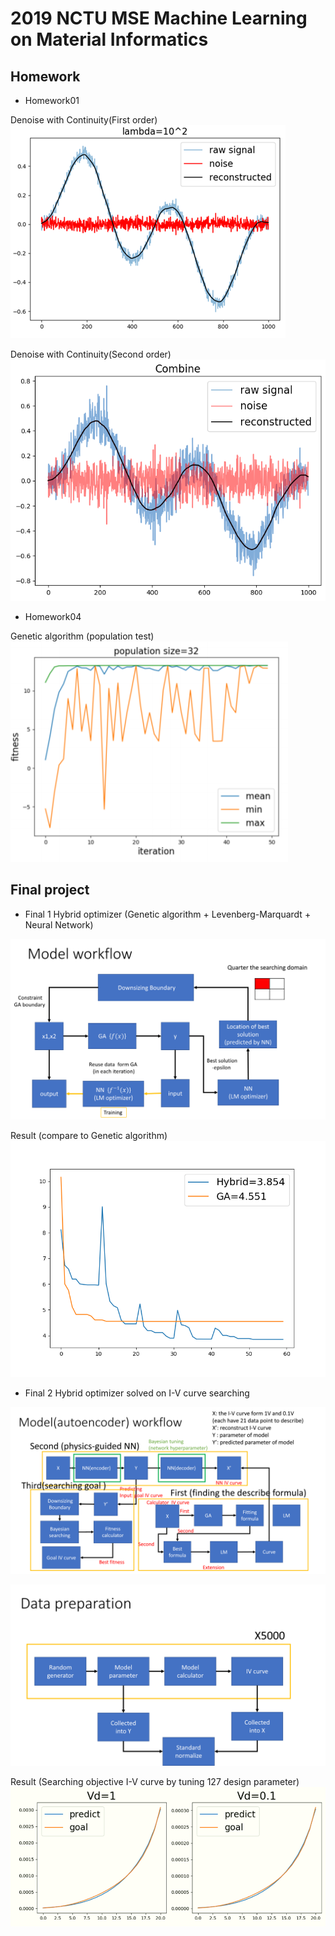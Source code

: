 # 2019 NCTU MSE Machine Learning on Material Informatics

## Homework
* Homework01 

Denoise with Continuity(First order)  
![1](https://github.com/acctouhou/Optimization-Theory-and-Application/blob/master/HW/HW1/first.PNG)  

Denoise with Continuity(Second order)  
![2](https://github.com/acctouhou/Optimization-Theory-and-Application/blob/master/HW/HW1/second.png)  

* Homework04  

Genetic algorithm  (population test)  
![ga](https://github.com/acctouhou/Optimization-Theory-and-Application/blob/master/HW/HW2/population.PNG)  

## Final project  

* Final 1   Hybrid optimizer (Genetic algorithm + Levenberg-Marquardt + Neural Network)  

![Work](https://github.com/acctouhou/Optimization-Theory-and-Application/blob/master/HW/final1/workflow.png)    

Result (compare to Genetic algorithm)  
![Result](https://github.com/acctouhou/Optimization-Theory-and-Application/blob/master/HW/final1/result.png)    

* Final 2   Hybrid optimizer solved on I-V curve searching  

![Work](https://github.com/acctouhou/Optimization-Theory-and-Application/blob/master/HW/final2/%E5%9C%96%E7%89%874.png)    

![data](https://github.com/acctouhou/Optimization-Theory-and-Application/blob/master/HW/final2/%E5%9C%96%E7%89%875.png)  

Result (Searching objective I-V curve by tuning 127 design parameter)  
![Result](https://github.com/acctouhou/Optimization-Theory-and-Application/blob/master/HW/final2/result.png)    
